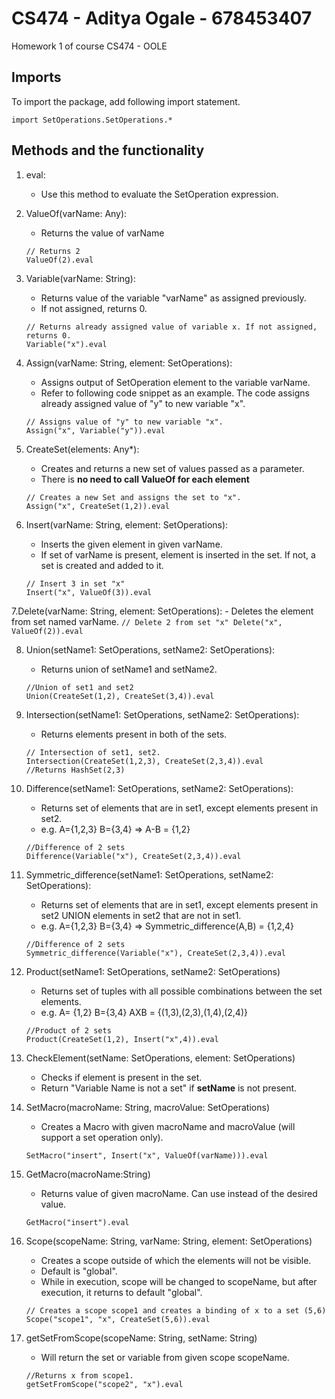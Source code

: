 # CS474 - Aditya Ogale - 678453407
Homework 1 of course CS474 - OOLE

## Imports
To import the package, add following import statement.
```
import SetOperations.SetOperations.*
```

## Methods and the functionality
1. eval:
    - Use this method to evaluate the SetOperation expression.
 
2. ValueOf(varName: Any):
    - Returns the value of varName
    ```
    // Returns 2
    ValueOf(2).eval
    ```

3. Variable(varName: String):
    - Returns value of the variable "varName" as assigned previously.
    - If not assigned, returns 0.
    ```
    // Returns already assigned value of variable x. If not assigned, returns 0.
    Variable("x").eval
    ```

4. Assign(varName: String, element: SetOperations):
    - Assigns output of SetOperation element to the variable varName.
    - Refer to following code snippet as an example. The code assigns already assigned value of "y" to new variable "x".
    ```
    // Assigns value of "y" to new variable "x".
    Assign("x", Variable("y")).eval
    ```
    
5. CreateSet(elements: Any*):
    - Creates and returns a new set of values passed as a parameter. 
    - There is **no need to call ValueOf for each element**
    ```
    // Creates a new Set and assigns the set to "x".
    Assign("x", CreateSet(1,2)).eval
    ```
    
6. Insert(varName: String, element: SetOperations):
    -  Inserts the given element in given varName. 
    -  If set of varName is present, element is inserted in the set. If not, a set is created and added to it.
    ```
    // Insert 3 in set "x"
    Insert("x", ValueOf(3)).eval
    ```

7.Delete(varName: String, element: SetOperations):
    - Deletes the element from set named varName.
    ```
    // Delete 2 from set "x"
    Delete("x", ValueOf(2)).eval
    ```
    
8. Union(setName1: SetOperations, setName2: SetOperations):
    - Returns union of setName1 and setName2.
    ```
    //Union of set1 and set2
    Union(CreateSet(1,2), CreateSet(3,4)).eval
    ```
    
9. Intersection(setName1: SetOperations, setName2: SetOperations):
    - Returns elements present in both of the sets.
    ```
    // Intersection of set1, set2.
    Intersection(CreateSet(1,2,3), CreateSet(2,3,4)).eval
    //Returns HashSet(2,3)
    
10. Difference(setName1: SetOperations, setName2: SetOperations):
    - Returns set of elements that are in set1, except elements present in set2.
    - e.g. A={1,2,3} B={3,4} => A-B = {1,2}
    ```
    //Difference of 2 sets
    Difference(Variable("x"), CreateSet(2,3,4)).eval
    ```

11. Symmetric_difference(setName1: SetOperations, setName2: SetOperations):
    - Returns set of elements that are in set1, except elements present in set2 UNION elements in set2 that are not in set1.
    - e.g. A={1,2,3} B={3,4} => Symmetric_difference(A,B) = {1,2,4}
    ```
    //Difference of 2 sets
    Symmetric_difference(Variable("x"), CreateSet(2,3,4)).eval
    ```

12. Product(setName1: SetOperations, setName2: SetOperations)
    - Returns set of tuples with all possible combinations between the set elements.
    - e.g. A= {1,2} B={3,4} AXB = {(1,3),(2,3),(1,4),(2,4)}
    ```
    //Product of 2 sets
    Product(CreateSet(1,2), Insert("x",4)).eval
    ```
    
13. CheckElement(setName: SetOperations, element: SetOperations)
    - Checks if element is present in the set.
    - Return "Variable Name is not a set" if **setName** is not present.
    
14. SetMacro(macroName: String, macroValue: SetOperations)
    - Creates a Macro with given macroName and macroValue (will support a set operation only).
    ```
    SetMacro("insert", Insert("x", ValueOf(varName))).eval
    ```
    
15. GetMacro(macroName:String)
    - Returns value of given macroName. Can use instead of the desired value.
    ```
    GetMacro("insert").eval
    ```
    
16. Scope(scopeName: String, varName: String, element: SetOperations)
    - Creates a scope outside of which the elements will not be visible.
    - Default is "global".
    - While in execution, scope will be changed to scopeName, but after execution, it returns to default "global".
    ```
    // Creates a scope scope1 and creates a binding of x to a set (5,6)
    Scope("scope1", "x", CreateSet(5,6)).eval
    ```
    
17. getSetFromScope(scopeName: String, setName: String)
    - Will return the set or variable from given scope scopeName.
    ```
    //Returns x from scope1.
    getSetFromScope("scope2", "x").eval
    ```
    
  
